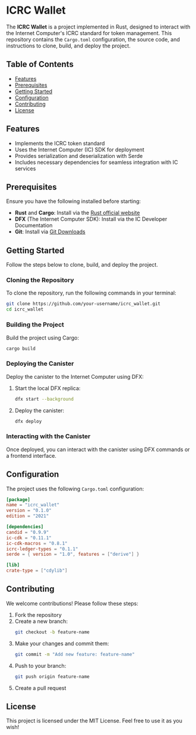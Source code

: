 # ICRC Wallet

The **ICRC Wallet** is a project implemented in Rust, designed to interact with the Internet Computer's ICRC standard for token management. This repository contains the `Cargo.toml` configuration, the source code, and instructions to clone, build, and deploy the project.

## Table of Contents

- [Features](#features)
- [Prerequisites](#prerequisites)
- [Getting Started](#getting-started)
- [Configuration](#configuration)
- [Contributing](#contributing)
- [License](#license)

## Features

- Implements the ICRC token standard
- Uses the Internet Computer (IC) SDK for deployment
- Provides serialization and deserialization with Serde
- Includes necessary dependencies for seamless integration with IC services

## Prerequisites

Ensure you have the following installed before starting:

- **Rust** and **Cargo**: Install via the [Rust official website](https://www.rust-lang.org/tools/install)
- **DFX** (The Internet Computer SDK): Install via the IC Developer Documentation
- **Git**: Install via [Git Downloads](https://git-scm.com/downloads)

## Getting Started

Follow the steps below to clone, build, and deploy the project.

### Cloning the Repository

To clone the repository, run the following commands in your terminal:

```bash
git clone https://github.com/your-username/icrc_wallet.git
cd icrc_wallet
```

### Building the Project

Build the project using Cargo:

```bash
cargo build
```

### Deploying the Canister

Deploy the canister to the Internet Computer using DFX:

1. Start the local DFX replica:
   ```bash
   dfx start --background
   ```

2. Deploy the canister:
   ```bash
   dfx deploy
   ```

### Interacting with the Canister

Once deployed, you can interact with the canister using DFX commands or a frontend interface.

## Configuration

The project uses the following `Cargo.toml` configuration:

```toml
[package]
name = "icrc_wallet"
version = "0.1.0"
edition = "2021"

[dependencies]
candid = "0.9.9"
ic-cdk = "0.11.1"
ic-cdk-macros = "0.8.1"
icrc-ledger-types = "0.1.1"
serde = { version = "1.0", features = ["derive"] }

[lib]
crate-type = ["cdylib"]
```

## Contributing

We welcome contributions! Please follow these steps:

1. Fork the repository
2. Create a new branch:
   ```bash
   git checkout -b feature-name
   ```
3. Make your changes and commit them:
   ```bash
   git commit -m "Add new feature: feature-name"
   ```
4. Push to your branch:
   ```bash
   git push origin feature-name
   ```
5. Create a pull request

## License

This project is licensed under the MIT License. Feel free to use it as you wish!

